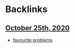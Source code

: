 
# Backlinks
## [October 25th, 2020](<October 25th, 2020.md>)
- [favourite problems](<favourite problems.md>)

